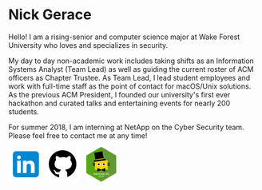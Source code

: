 # Nick Gerace

Hello! I am a rising-senior and computer science major at Wake Forest University who loves and specializes in security. 

My day to day non-academic work includes taking shifts as an Information Systems Analyst (Team Lead) as well as guiding the current roster of ACM officers as Chapter Trustee. As Team Lead, I lead student employees and work with full-time staff as the point of contact for macOS/Unix solutions. As the previous ACM President, I founded our university's first ever hackathon and curated talks and entertaining events for nearly 200 students. 

For summer 2018, I am interning at NetApp on the Cyber Security team. Please feel free to contact me at any time!

[<img src="linkedin.png" alt="linkedin" style="width: 70px;"/>](https://linkedin.com/in/nickgerace)
[<img src="github.png" alt="github" style="width: 70px;"/>](https://github.com/nickgerace)
&nbsp;
[<img src="wakehackslogo.png" alt="wakehackslogo" style="height: 70px;"/>](https://acm.cs.wfu.edu)
